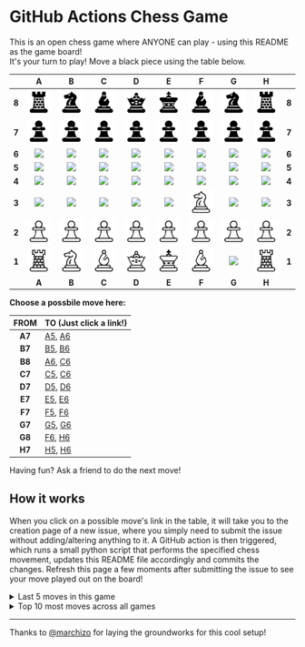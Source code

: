 # GitHub Actions Chess Game

This is an open chess game where ANYONE can play - using this README as the game board!  
It's your turn to play! Move a <!-- BEGIN TURN -->black<!-- END TURN --> piece using the table below.

<!-- BEGIN CHESS BOARD -->
|   | A | B | C | D | E | F | G | H |   |
|---|:-:|:-:|:-:|:-:|:-:|:-:|:-:|:-:|:-:|
| **8** | <img src="img/black/rook.png" width=50px> | <img src="img/black/knight.png" width=50px> | <img src="img/black/bishop.png" width=50px> | <img src="img/black/queen.png" width=50px> | <img src="img/black/king.png" width=50px> | <img src="img/black/bishop.png" width=50px> | <img src="img/black/knight.png" width=50px> | <img src="img/black/rook.png" width=50px> | **8** |
| **7** | <img src="img/black/pawn.png" width=50px> | <img src="img/black/pawn.png" width=50px> | <img src="img/black/pawn.png" width=50px> | <img src="img/black/pawn.png" width=50px> | <img src="img/black/pawn.png" width=50px> | <img src="img/black/pawn.png" width=50px> | <img src="img/black/pawn.png" width=50px> | <img src="img/black/pawn.png" width=50px> | **7** |
| **6** | <img src="img/blank.png" width=50px> | <img src="img/blank.png" width=50px> | <img src="img/blank.png" width=50px> | <img src="img/blank.png" width=50px> | <img src="img/blank.png" width=50px> | <img src="img/blank.png" width=50px> | <img src="img/blank.png" width=50px> | <img src="img/blank.png" width=50px> | **6** |
| **5** | <img src="img/blank.png" width=50px> | <img src="img/blank.png" width=50px> | <img src="img/blank.png" width=50px> | <img src="img/blank.png" width=50px> | <img src="img/blank.png" width=50px> | <img src="img/blank.png" width=50px> | <img src="img/blank.png" width=50px> | <img src="img/blank.png" width=50px> | **5** |
| **4** | <img src="img/blank.png" width=50px> | <img src="img/blank.png" width=50px> | <img src="img/blank.png" width=50px> | <img src="img/blank.png" width=50px> | <img src="img/blank.png" width=50px> | <img src="img/blank.png" width=50px> | <img src="img/blank.png" width=50px> | <img src="img/blank.png" width=50px> | **4** |
| **3** | <img src="img/blank.png" width=50px> | <img src="img/blank.png" width=50px> | <img src="img/blank.png" width=50px> | <img src="img/blank.png" width=50px> | <img src="img/blank.png" width=50px> | <img src="img/white/knight.png" width=50px> | <img src="img/blank.png" width=50px> | <img src="img/blank.png" width=50px> | **3** |
| **2** | <img src="img/white/pawn.png" width=50px> | <img src="img/white/pawn.png" width=50px> | <img src="img/white/pawn.png" width=50px> | <img src="img/white/pawn.png" width=50px> | <img src="img/white/pawn.png" width=50px> | <img src="img/white/pawn.png" width=50px> | <img src="img/white/pawn.png" width=50px> | <img src="img/white/pawn.png" width=50px> | **2** |
| **1** | <img src="img/white/rook.png" width=50px> | <img src="img/white/knight.png" width=50px> | <img src="img/white/bishop.png" width=50px> | <img src="img/white/queen.png" width=50px> | <img src="img/white/king.png" width=50px> | <img src="img/white/bishop.png" width=50px> | <img src="img/blank.png" width=50px> | <img src="img/white/rook.png" width=50px> | **1** |
|   | **A** | **B** | **C** | **D** | **E** | **F** | **G** | **H** |   |
<!-- END CHESS BOARD -->

**Choose a possbile move here:**
<!-- BEGIN MOVES LIST -->
|  FROM  | TO (Just click a link!) |
| :----: | :---------------------- |
| **A7** | [A5](https://github.com/legojesus/legojesus/issues/new?body=Please+do+not+change+the+title.+Just+click+%22Submit+new+issue%22.+You+don%27t+need+to+add+or+do+anything+else.&title=Chess%3A+Move+A7+to+A5), [A6](https://github.com/legojesus/legojesus/issues/new?body=Please+do+not+change+the+title.+Just+click+%22Submit+new+issue%22.+You+don%27t+need+to+add+or+do+anything+else.&title=Chess%3A+Move+A7+to+A6) |
| **B7** | [B5](https://github.com/legojesus/legojesus/issues/new?body=Please+do+not+change+the+title.+Just+click+%22Submit+new+issue%22.+You+don%27t+need+to+add+or+do+anything+else.&title=Chess%3A+Move+B7+to+B5), [B6](https://github.com/legojesus/legojesus/issues/new?body=Please+do+not+change+the+title.+Just+click+%22Submit+new+issue%22.+You+don%27t+need+to+add+or+do+anything+else.&title=Chess%3A+Move+B7+to+B6) |
| **B8** | [A6](https://github.com/legojesus/legojesus/issues/new?body=Please+do+not+change+the+title.+Just+click+%22Submit+new+issue%22.+You+don%27t+need+to+add+or+do+anything+else.&title=Chess%3A+Move+B8+to+A6), [C6](https://github.com/legojesus/legojesus/issues/new?body=Please+do+not+change+the+title.+Just+click+%22Submit+new+issue%22.+You+don%27t+need+to+add+or+do+anything+else.&title=Chess%3A+Move+B8+to+C6) |
| **C7** | [C5](https://github.com/legojesus/legojesus/issues/new?body=Please+do+not+change+the+title.+Just+click+%22Submit+new+issue%22.+You+don%27t+need+to+add+or+do+anything+else.&title=Chess%3A+Move+C7+to+C5), [C6](https://github.com/legojesus/legojesus/issues/new?body=Please+do+not+change+the+title.+Just+click+%22Submit+new+issue%22.+You+don%27t+need+to+add+or+do+anything+else.&title=Chess%3A+Move+C7+to+C6) |
| **D7** | [D5](https://github.com/legojesus/legojesus/issues/new?body=Please+do+not+change+the+title.+Just+click+%22Submit+new+issue%22.+You+don%27t+need+to+add+or+do+anything+else.&title=Chess%3A+Move+D7+to+D5), [D6](https://github.com/legojesus/legojesus/issues/new?body=Please+do+not+change+the+title.+Just+click+%22Submit+new+issue%22.+You+don%27t+need+to+add+or+do+anything+else.&title=Chess%3A+Move+D7+to+D6) |
| **E7** | [E5](https://github.com/legojesus/legojesus/issues/new?body=Please+do+not+change+the+title.+Just+click+%22Submit+new+issue%22.+You+don%27t+need+to+add+or+do+anything+else.&title=Chess%3A+Move+E7+to+E5), [E6](https://github.com/legojesus/legojesus/issues/new?body=Please+do+not+change+the+title.+Just+click+%22Submit+new+issue%22.+You+don%27t+need+to+add+or+do+anything+else.&title=Chess%3A+Move+E7+to+E6) |
| **F7** | [F5](https://github.com/legojesus/legojesus/issues/new?body=Please+do+not+change+the+title.+Just+click+%22Submit+new+issue%22.+You+don%27t+need+to+add+or+do+anything+else.&title=Chess%3A+Move+F7+to+F5), [F6](https://github.com/legojesus/legojesus/issues/new?body=Please+do+not+change+the+title.+Just+click+%22Submit+new+issue%22.+You+don%27t+need+to+add+or+do+anything+else.&title=Chess%3A+Move+F7+to+F6) |
| **G7** | [G5](https://github.com/legojesus/legojesus/issues/new?body=Please+do+not+change+the+title.+Just+click+%22Submit+new+issue%22.+You+don%27t+need+to+add+or+do+anything+else.&title=Chess%3A+Move+G7+to+G5), [G6](https://github.com/legojesus/legojesus/issues/new?body=Please+do+not+change+the+title.+Just+click+%22Submit+new+issue%22.+You+don%27t+need+to+add+or+do+anything+else.&title=Chess%3A+Move+G7+to+G6) |
| **G8** | [F6](https://github.com/legojesus/legojesus/issues/new?body=Please+do+not+change+the+title.+Just+click+%22Submit+new+issue%22.+You+don%27t+need+to+add+or+do+anything+else.&title=Chess%3A+Move+G8+to+F6), [H6](https://github.com/legojesus/legojesus/issues/new?body=Please+do+not+change+the+title.+Just+click+%22Submit+new+issue%22.+You+don%27t+need+to+add+or+do+anything+else.&title=Chess%3A+Move+G8+to+H6) |
| **H7** | [H5](https://github.com/legojesus/legojesus/issues/new?body=Please+do+not+change+the+title.+Just+click+%22Submit+new+issue%22.+You+don%27t+need+to+add+or+do+anything+else.&title=Chess%3A+Move+H7+to+H5), [H6](https://github.com/legojesus/legojesus/issues/new?body=Please+do+not+change+the+title.+Just+click+%22Submit+new+issue%22.+You+don%27t+need+to+add+or+do+anything+else.&title=Chess%3A+Move+H7+to+H6) |
<!-- END MOVES LIST -->


Having fun? Ask a friend to do the next move!

## How it works

When you click on a possible move's link in the table, it will take you to the creation page of a new issue, where you simply need to submit the issue without adding/altering anything to it. 
A GitHub action is then triggered, which runs a small python script that performs the specified chess movement, updates this README file accordingly and commits the changes.
Refresh this page a few moments after submitting the issue to see your move played out on the board!


<details>
  <summary>Last 5 moves in this game</summary>
<!-- BEGIN LAST MOVES -->

| Move | Author |
| :--: | :----- |
| `G1` to `F3` | [ @legojesus](https://github.com/legojesus) |
| `Start game` | [ @legojesus](https://github.com/legojesus) |

<!-- END LAST MOVES -->
</details>

<details>
  <summary>Top 10 most moves across all games</summary>
<!-- BEGIN TOP MOVES -->

| Total moves |  User  |
| :---------: | :----- |
| 1 | [@legojesus](https://github.com/legojesus) |

<!-- END TOP MOVES -->
</details>

---

Thanks to [@marchizo](https://github.com/marcizhu/) for laying the groundworks for this cool setup!
